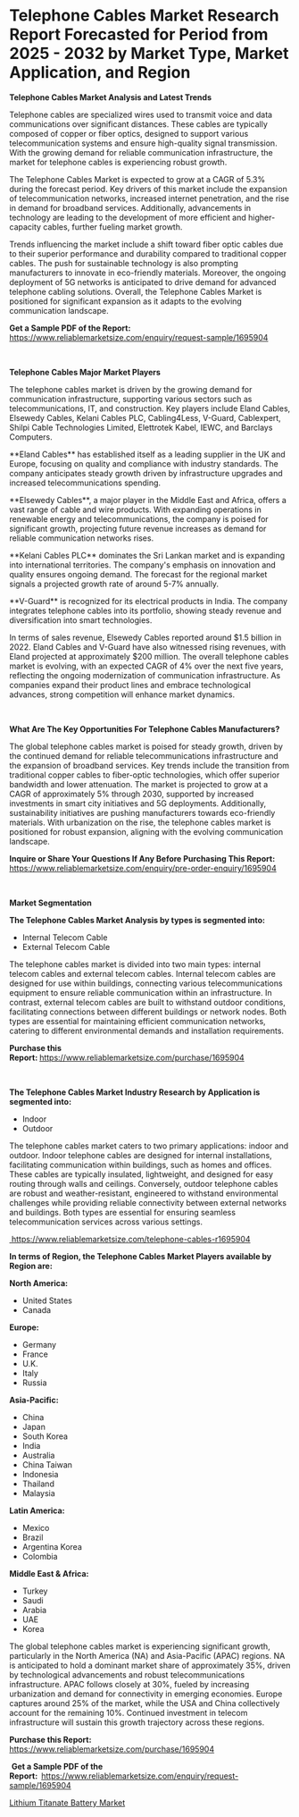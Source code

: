 <p><h1>Telephone Cables Market Research Report Forecasted for Period from 2025 -  2032 by Market Type, Market Application, and Region</h1></p><p><strong>Telephone Cables Market Analysis and Latest Trends</strong></p>
<p><p>Telephone cables are specialized wires used to transmit voice and data communications over significant distances. These cables are typically composed of copper or fiber optics, designed to support various telecommunication systems and ensure high-quality signal transmission. With the growing demand for reliable communication infrastructure, the market for telephone cables is experiencing robust growth.</p><p>The Telephone Cables Market is expected to grow at a CAGR of 5.3% during the forecast period. Key drivers of this market include the expansion of telecommunication networks, increased internet penetration, and the rise in demand for broadband services. Additionally, advancements in technology are leading to the development of more efficient and higher-capacity cables, further fueling market growth.</p><p>Trends influencing the market include a shift toward fiber optic cables due to their superior performance and durability compared to traditional copper cables. The push for sustainable technology is also prompting manufacturers to innovate in eco-friendly materials. Moreover, the ongoing deployment of 5G networks is anticipated to drive demand for advanced telephone cabling solutions. Overall, the Telephone Cables Market is positioned for significant expansion as it adapts to the evolving communication landscape.</p></p>
<p><strong>Get a Sample PDF of the Report:&nbsp;</strong> <a href="https://www.reliablemarketsize.com/enquiry/request-sample/1695904?utm_campaign=3226&utm_medium=2&utm_source=Github&utm_content=ia&utm_term=07042025&utm_id=telephone-cables">https://www.reliablemarketsize.com/enquiry/request-sample/1695904</a></p>
<p>&nbsp;</p>
<p><strong>Telephone Cables Major Market Players</strong></p>
<p><p>The telephone cables market is driven by the growing demand for communication infrastructure, supporting various sectors such as telecommunications, IT, and construction. Key players include Eland Cables, Elsewedy Cables, Kelani Cables PLC, Cabling4Less, V-Guard, Cablexpert, Shilpi Cable Technologies Limited, Elettrotek Kabel, IEWC, and Barclays Computers.</p><p>**Eland Cables** has established itself as a leading supplier in the UK and Europe, focusing on quality and compliance with industry standards. The company anticipates steady growth driven by infrastructure upgrades and increased telecommunications spending.</p><p>**Elsewedy Cables**, a major player in the Middle East and Africa, offers a vast range of cable and wire products. With expanding operations in renewable energy and telecommunications, the company is poised for significant growth, projecting future revenue increases as demand for reliable communication networks rises.</p><p>**Kelani Cables PLC** dominates the Sri Lankan market and is expanding into international territories. The company's emphasis on innovation and quality ensures ongoing demand. The forecast for the regional market signals a projected growth rate of around 5-7% annually.</p><p>**V-Guard** is recognized for its electrical products in India. The company integrates telephone cables into its portfolio, showing steady revenue and diversification into smart technologies. </p><p>In terms of sales revenue, Elsewedy Cables reported around $1.5 billion in 2022. Eland Cables and V-Guard have also witnessed rising revenues, with Eland projected at approximately $200 million. The overall telephone cables market is evolving, with an expected CAGR of 4% over the next five years, reflecting the ongoing modernization of communication infrastructure. As companies expand their product lines and embrace technological advances, strong competition will enhance market dynamics.</p></p>
<p>&nbsp;</p>
<p><strong>What Are The Key Opportunities For Telephone Cables Manufacturers?</strong></p>
<p><p>The global telephone cables market is poised for steady growth, driven by the continued demand for reliable telecommunications infrastructure and the expansion of broadband services. Key trends include the transition from traditional copper cables to fiber-optic technologies, which offer superior bandwidth and lower attenuation. The market is projected to grow at a CAGR of approximately 5% through 2030, supported by increased investments in smart city initiatives and 5G deployments. Additionally, sustainability initiatives are pushing manufacturers towards eco-friendly materials. With urbanization on the rise, the telephone cables market is positioned for robust expansion, aligning with the evolving communication landscape.</p></p>
<p><strong>Inquire or Share Your Questions If Any Before Purchasing This Report:</strong> <a href="https://www.reliablemarketsize.com/enquiry/pre-order-enquiry/1695904?utm_campaign=3226&utm_medium=2&utm_source=Github&utm_content=ia&utm_term=07042025&utm_id=telephone-cables">https://www.reliablemarketsize.com/enquiry/pre-order-enquiry/1695904</a></p>
<p>&nbsp;</p>
<p><strong>Market Segmentation</strong></p>
<p><strong>The Telephone Cables Market Analysis by types is segmented into:</strong></p>
<p><ul><li>Internal Telecom Cable</li><li>External Telecom Cable</li></ul></p>
<p><p>The telephone cables market is divided into two main types: internal telecom cables and external telecom cables. Internal telecom cables are designed for use within buildings, connecting various telecommunications equipment to ensure reliable communication within an infrastructure. In contrast, external telecom cables are built to withstand outdoor conditions, facilitating connections between different buildings or network nodes. Both types are essential for maintaining efficient communication networks, catering to different environmental demands and installation requirements.</p></p>
<p><strong>Purchase this Report:&nbsp;</strong><a href="https://www.reliablemarketsize.com/purchase/1695904?utm_campaign=3226&utm_medium=2&utm_source=Github&utm_content=ia&utm_term=07042025&utm_id=telephone-cables">https://www.reliablemarketsize.com/purchase/1695904</a></p>
<p>&nbsp;</p>
<p><strong>The Telephone Cables Market Industry Research by Application is segmented into:</strong></p>
<p><ul><li>Indoor</li><li>Outdoor</li></ul></p>
<p><p>The telephone cables market caters to two primary applications: indoor and outdoor. Indoor telephone cables are designed for internal installations, facilitating communication within buildings, such as homes and offices. These cables are typically insulated, lightweight, and designed for easy routing through walls and ceilings. Conversely, outdoor telephone cables are robust and weather-resistant, engineered to withstand environmental challenges while providing reliable connectivity between external networks and buildings. Both types are essential for ensuring seamless telecommunication services across various settings.</p></p>
<p><a href="https://www.reliablemarketsize.com/telephone-cables-r1695904?utm_campaign=3226&utm_medium=2&utm_source=Github&utm_content=ia&utm_term=07042025&utm_id=telephone-cables">&nbsp;https://www.reliablemarketsize.com/telephone-cables-r1695904</a></p>
<p><strong>In terms of Region, the Telephone Cables Market Players available by Region are:</strong></p>
<p>
    <p> <strong> North America: </strong>
        <ul>
            <li>United States</li>
            <li>Canada</li>
        </ul>
        </p> 
    <p> <strong> Europe: </strong>
        <ul>
            <li>Germany</li>
            <li>France</li>
            <li>U.K.</li>
            <li>Italy</li>
            <li>Russia</li>
        </ul>
        </p> 
    <p> <strong> Asia-Pacific: </strong>
        <ul>
            <li>China</li>
            <li>Japan</li>
            <li>South Korea</li>
            <li>India</li>
            <li>Australia</li>
            <li>China Taiwan</li>
            <li>Indonesia</li>
            <li>Thailand</li>
            <li>Malaysia</li>
        </ul>
        </p> 
    <p> <strong> Latin America: </strong>
        <ul>
            <li>Mexico</li>
            <li>Brazil</li>
            <li>Argentina Korea</li>
            <li>Colombia</li>
        </ul>
        </p> 
    <p> <strong> Middle East & Africa: </strong>
        <ul>
            <li>Turkey</li>
            <li>Saudi</li>
            <li>Arabia</li>
            <li>UAE</li>
            <li>Korea</li>
        </ul>
    </p>
    </p>
<p><p>The global telephone cables market is experiencing significant growth, particularly in the North America (NA) and Asia-Pacific (APAC) regions. NA is anticipated to hold a dominant market share of approximately 35%, driven by technological advancements and robust telecommunications infrastructure. APAC follows closely at 30%, fueled by increasing urbanization and demand for connectivity in emerging economies. Europe captures around 25% of the market, while the USA and China collectively account for the remaining 10%. Continued investment in telecom infrastructure will sustain this growth trajectory across these regions.</p></p>
<p><strong>Purchase this Report: </strong><a href="https://www.reliablemarketsize.com/purchase/1695904?utm_campaign=3226&utm_medium=2&utm_source=Github&utm_content=ia&utm_term=07042025&utm_id=telephone-cables">https://www.reliablemarketsize.com/purchase/1695904</a></p>
<p>&nbsp;<strong>Get a Sample PDF of the Report:&nbsp;&nbsp;</strong><a href="https://www.reliablemarketsize.com/enquiry/request-sample/1695904?utm_campaign=3226&utm_medium=2&utm_source=Github&utm_content=ia&utm_term=07042025&utm_id=telephone-cables">https://www.reliablemarketsize.com/enquiry/request-sample/1695904</a></p>
<p><strong></strong></p>
<p><p><a href="https://github.com/bedelibekwe58/Market-Research-Report-List-1/blob/main/lithium-titanate-battery-market.md?utm_campaign=3226&utm_medium=2&utm_source=Github&utm_content=ia&utm_term=07042025&utm_id=telephone-cables">Lithium Titanate Battery Market</a></p></p>